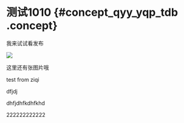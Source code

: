 # 测试1010 {#concept_qyy_yqp_tdb .concept}

我来试试看发布

![](http://icms-static-publish-daily.oss-cn-hangzhou.aliyuncs.com/assets/img/540/18_zh-CN.png)

这里还有张图片哦

test from ziqi

dfjdj

dhfjdhfkdhfkhd

222222222222
